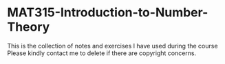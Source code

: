# MAT315-Introduction-to-Number-Theory
This is the collection of notes and exercises I have used during the course
Please kindly contact me to delete if there are copyright concerns.

